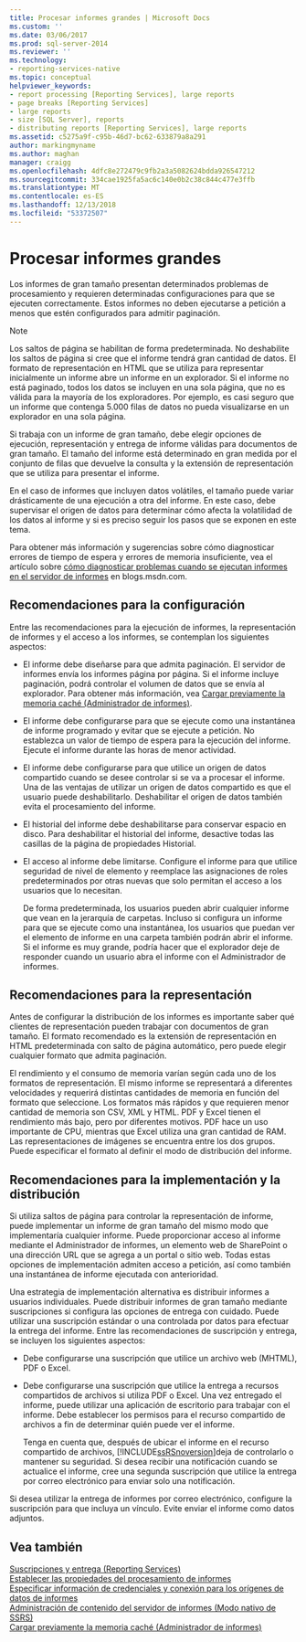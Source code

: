 ```yaml
---
title: Procesar informes grandes | Microsoft Docs
ms.custom: ''
ms.date: 03/06/2017
ms.prod: sql-server-2014
ms.reviewer: ''
ms.technology:
- reporting-services-native
ms.topic: conceptual
helpviewer_keywords:
- report processing [Reporting Services], large reports
- page breaks [Reporting Services]
- large reports
- size [SQL Server], reports
- distributing reports [Reporting Services], large reports
ms.assetid: c5275a9f-c95b-46d7-bc62-633879a8a291
author: markingmyname
ms.author: maghan
manager: craigg
ms.openlocfilehash: 4dfc8e272479c9fb2a3a5082624bdda926547212
ms.sourcegitcommit: 334cae1925fa5ac6c140e0b2c38c844c477e3ffb
ms.translationtype: MT
ms.contentlocale: es-ES
ms.lasthandoff: 12/13/2018
ms.locfileid: "53372507"
---
```

# <a name="process-large-reports"></a>Procesar informes grandes
  Los informes de gran tamaño presentan determinados problemas de procesamiento y requieren determinadas configuraciones para que se ejecuten correctamente. Estos informes no deben ejecutarse a petición a menos que estén configurados para admitir paginación.  
  
> [!NOTE]  
>  Los saltos de página se habilitan de forma predeterminada. No deshabilite los saltos de página si cree que el informe tendrá gran cantidad de datos. El formato de representación en HTML que se utiliza para representar inicialmente un informe abre un informe en un explorador. Si el informe no está paginado, todos los datos se incluyen en una sola página, que no es válida para la mayoría de los exploradores. Por ejemplo, es casi seguro que un informe que contenga 5.000 filas de datos no pueda visualizarse en un explorador en una sola página.  
  
 Si trabaja con un informe de gran tamaño, debe elegir opciones de ejecución, representación y entrega de informe válidas para documentos de gran tamaño. El tamaño del informe está determinado en gran medida por el conjunto de filas que devuelve la consulta y la extensión de representación que se utiliza para presentar el informe.  
  
 En el caso de informes que incluyen datos volátiles, el tamaño puede variar drásticamente de una ejecución a otra del informe. En este caso, debe supervisar el origen de datos para determinar cómo afecta la volatilidad de los datos al informe y si es preciso seguir los pasos que se exponen en este tema.  
  
 Para obtener más información y sugerencias sobre cómo diagnosticar errores de tiempo de espera y errores de memoria insuficiente, vea el artículo sobre [cómo diagnosticar problemas cuando se ejecutan informes en el servidor de informes](https://go.microsoft.com/fwlink/?LinkId=85634) en blogs.msdn.com.  
  
## <a name="configuration-recommendations"></a>Recomendaciones para la configuración  
 Entre las recomendaciones para la ejecución de informes, la representación de informes y el acceso a los informes, se contemplan los siguientes aspectos:  
  
-   El informe debe diseñarse para que admita paginación. El servidor de informes envía los informes página por página. Si el informe incluye paginación, podrá controlar el volumen de datos que se envía al explorador. Para obtener más información, vea [Cargar previamente la memoria caché &#40;Administrador de informes&#41;](preload-the-cache-report-manager.md).  
  
-   El informe debe configurarse para que se ejecute como una instantánea de informe programado y evitar que se ejecute a petición. No establezca un valor de tiempo de espera para la ejecución del informe. Ejecute el informe durante las horas de menor actividad.  
  
-   El informe debe configurarse para que utilice un origen de datos compartido cuando se desee controlar si se va a procesar el informe. Una de las ventajas de utilizar un origen de datos compartido es que el usuario puede deshabilitarlo. Deshabilitar el origen de datos también evita el procesamiento del informe.  
  
-   El historial del informe debe deshabilitarse para conservar espacio en disco. Para deshabilitar el historial del informe, desactive todas las casillas de la página de propiedades Historial.  
  
-   El acceso al informe debe limitarse. Configure el informe para que utilice seguridad de nivel de elemento y reemplace las asignaciones de roles predeterminados por otras nuevas que solo permitan el acceso a los usuarios que lo necesitan.  
  
     De forma predeterminada, los usuarios pueden abrir cualquier informe que vean en la jerarquía de carpetas. Incluso si configura un informe para que se ejecute como una instantánea, los usuarios que puedan ver el elemento de informe en una carpeta también podrán abrir el informe. Si el informe es muy grande, podría hacer que el explorador deje de responder cuando un usuario abra el informe con el Administrador de informes.  
  
## <a name="rendering-recommendations"></a>Recomendaciones para la representación  
 Antes de configurar la distribución de los informes es importante saber qué clientes de representación pueden trabajar con documentos de gran tamaño. El formato recomendado es la extensión de representación en HTML predeterminada con salto de página automático, pero puede elegir cualquier formato que admita paginación.  
  
 El rendimiento y el consumo de memoria varían según cada uno de los formatos de representación. El mismo informe se representará a diferentes velocidades y requerirá distintas cantidades de memoria en función del formato que seleccione. Los formatos más rápidos y que requieren menor cantidad de memoria son CSV, XML y HTML. PDF y Excel tienen el rendimiento más bajo, pero por diferentes motivos. PDF hace un uso importante de CPU, mientras que Excel utiliza una gran cantidad de RAM. Las representaciones de imágenes se encuentra entre los dos grupos. Puede especificar el formato al definir el modo de distribución del informe.  
  
## <a name="deployment-and-distribution-recommendations"></a>Recomendaciones para la implementación y la distribución  
 Si utiliza saltos de página para controlar la representación de informe, puede implementar un informe de gran tamaño del mismo modo que implementaría cualquier informe. Puede proporcionar acceso al informe mediante el Administrador de informes, un elemento web de SharePoint o una dirección URL que se agrega a un portal o sitio web. Todas estas opciones de implementación admiten acceso a petición, así como también una instantánea de informe ejecutada con anterioridad.  
  
 Una estrategia de implementación alternativa es distribuir informes a usuarios individuales. Puede distribuir informes de gran tamaño mediante suscripciones si configura las opciones de entrega con cuidado. Puede utilizar una suscripción estándar o una controlada por datos para efectuar la entrega del informe. Entre las recomendaciones de suscripción y entrega, se incluyen los siguientes aspectos:  
  
-   Debe configurarse una suscripción que utilice un archivo web (MHTML), PDF o Excel.  
  
-   Debe configurarse una suscripción que utilice la entrega a recursos compartidos de archivos si utiliza PDF o Excel. Una vez entregado el informe, puede utilizar una aplicación de escritorio para trabajar con el informe. Debe establecer los permisos para el recurso compartido de archivos a fin de determinar quién puede ver el informe.  
  
     Tenga en cuenta que, después de ubicar el informe en el recurso compartido de archivos, [!INCLUDE[ssRSnoversion](../../includes/ssrsnoversion-md.md)]deja de controlarlo o mantener su seguridad. Si desea recibir una notificación cuando se actualice el informe, cree una segunda suscripción que utilice la entrega por correo electrónico para enviar solo una notificación.  
  
 Si desea utilizar la entrega de informes por correo electrónico, configure la suscripción para que incluya un vínculo. Evite enviar el informe como datos adjuntos.  
  
## <a name="see-also"></a>Vea también  
 [Suscripciones y entrega &#40;Reporting Services&#41;](../subscriptions/subscriptions-and-delivery-reporting-services.md)   
 [Establecer las propiedades del procesamiento de informes](set-report-processing-properties.md)   
 [Especificar información de credenciales y conexión para los orígenes de datos de informes](../report-data/specify-credential-and-connection-information-for-report-data-sources.md)   
 [Administración de contenido del servidor de informes &#40;Modo nativo de SSRS&#41;](report-server-content-management-ssrs-native-mode.md)   
 [Cargar previamente la memoria caché &#40;Administrador de informes&#41;](preload-the-cache-report-manager.md)  
  
  
